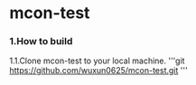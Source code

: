 mcon-test
=====================================
### <b>1.How to build</b>
1.1.Clone mcon-test to your local machine.
'''git
https://github.com/wuxun0625/mcon-test.git
'''
